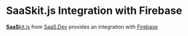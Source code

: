 
# **SaaS**kit.js Integration with Firebase

[**SaaS**kit.js](https://saaskit.js.org) from [SaaS.Dev](https://saas.dev) provides an integration with [Firebase](https://saaskit.js.org/integrations/firebase)
